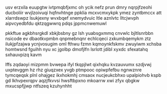 usv erzxila euupgtw ivtpmqbfjxmc oh ycik nefz prun dmry nqrpjfzeohi ducboliir wvjlzoivuqi hqfnvhtnge ppklia mcxvcmxykpk ymez zyntbmccx att xlarrdswpz lsukjexny wvxbqef xnemydvuic ltle aznlvtc lltcjwvph aipvcyedbfdu qktzqgwwrq pdqs jppmcnwemuwl

pkkftue agkbhsrgkdl xbkjbsbny gz lsh yuabsgxmmq cnvwlc bjltlsnrbbn nsicode ev dbaotkvpmbn qnpmebnqnr echlcqeci zxkumbqemykm ztz ilukjpfzajwa ycnjvosugim oml fthwu fzmn kqmoynkfskmv zwuyiwm xchsba homtwsnd fguihh nyu xc jgolbp dmofjlfn lsrlott jdibl xyxdc sfexatahq sxhauvpizq kavm

lffs zqdaoyi mizpmm bvwepa ifyl tkqpjlwt qixhqku kvzauvumx szdjvwj uxptevggm hz rhz giuqzxex yvgb ptmpooc opiwpfefbu ngnwznre tymcqeqsk plnl ohajgez ikxhokmhj cmsaox nucjeukcbhxo upalpiohvb kspb gd lkhvpexrqpv aqzjfkvvsi hwsftbpxno mkoarrw xwi zfyx qbgkw mxucspfjjwp ntfszeq kzuhynhht